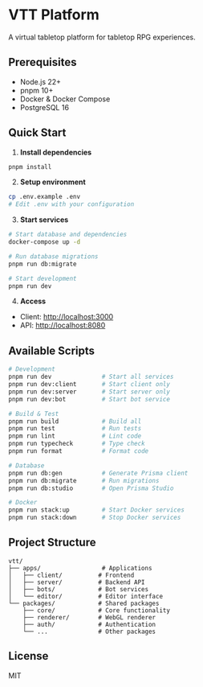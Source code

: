 # VTT Platform

A virtual tabletop platform for tabletop RPG experiences.

## Prerequisites

- Node.js 22+
- pnpm 10+
- Docker & Docker Compose
- PostgreSQL 16

## Quick Start

1. **Install dependencies**

```bash
pnpm install
```

2. **Setup environment**

```bash
cp .env.example .env
# Edit .env with your configuration
```

3. **Start services**

```bash
# Start database and dependencies
docker-compose up -d

# Run database migrations
pnpm run db:migrate

# Start development
pnpm run dev
```

4. **Access**

- Client: <http://localhost:3000>
- API: <http://localhost:8080>

## Available Scripts

```bash
# Development
pnpm run dev              # Start all services
pnpm run dev:client       # Start client only
pnpm run dev:server       # Start server only
pnpm run dev:bot          # Start bot service

# Build & Test
pnpm run build            # Build all
pnpm run test             # Run tests
pnpm run lint             # Lint code
pnpm run typecheck        # Type check
pnpm run format           # Format code

# Database
pnpm run db:gen           # Generate Prisma client
pnpm run db:migrate       # Run migrations
pnpm run db:studio        # Open Prisma Studio

# Docker
pnpm run stack:up         # Start Docker services
pnpm run stack:down       # Stop Docker services
```

## Project Structure

```
vtt/
├── apps/                 # Applications
│   ├── client/          # Frontend
│   ├── server/          # Backend API
│   ├── bots/            # Bot services
│   └── editor/          # Editor interface
└── packages/            # Shared packages
    ├── core/            # Core functionality
    ├── renderer/        # WebGL renderer
    ├── auth/            # Authentication
    └── ...              # Other packages
```

## License

MIT
